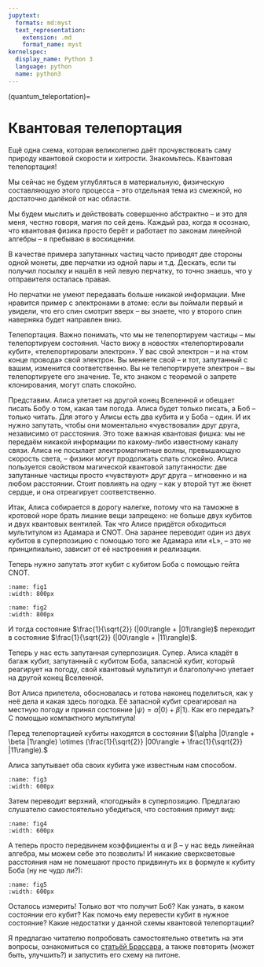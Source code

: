 ```yaml
---
jupytext:
  formats: md:myst
  text_representation:
    extension: .md
    format_name: myst
kernelspec:
  display_name: Python 3
  language: python
  name: python3
---
```


(quantum_teleportation)=

# Квантовая телепортация

Ещё одна схема, которая великолепно даёт прочувствовать саму природу квантовой скорости и хитрости. Знакомьтесь. Квантовая телепортация!

Мы сейчас не будем углубляться в материальную, физическую составляющую этого процесса – это отдельная тема из смежной, но достаточно далёкой от нас области.

Мы будем мыслить и действовать совершенно абстрактно – и это для меня, честно говоря, магия по сей день. Каждый раз, когда я осознаю, что квантовая физика просто берёт и работает по законам линейной алгебры – я пребываю в восхищении.

В качестве примера запутанных частиц часто приводят две стороны одной монеты, две перчатки из одной пары и т.д. Дескать, если ты получил посылку и нашёл в ней левую перчатку, то точно знаешь, что у отправителя осталась правая.

Но перчатки не умеют передавать больше никакой информации. Мне нравится пример с электронами в атоме: если вы поймали первый и увидели, что его спин смотрит вверх – вы знаете, что у второго спин наверняка будет направлен вниз.

Телепортация. Важно понимать, что мы не телепортируем частицы – мы телепортируем состояния. Часто вижу в новостях «телепортировали кубит», «телепортировали электрон». У вас свой электрон – и на «том конце провода» свой электрон. Вы меняете свой – и тот, запутанный с вашим, изменится соответственно. Вы не телепортируете электрон – вы телепортируете его значение. Те, кто знаком с теоремой о запрете клонирования, могут спать спокойно.

Представим. Алиса улетает на другой конец Вселенной и обещает писать Бобу о том, какая там погода. Алиса будет только писать, а Боб – только читать. Для этого у Алисы есть два кубита и у Боба – один. И их нужно запутать, чтобы они моментально «чувствовали» друг друга, независимо от расстояния. Это тоже важная квантовая фишка: мы не передаём никакой информации по какому-либо известному каналу связи. Алиса не посылает электромагнитные волны, превышающую скорость света, – физики могут продолжать спать спокойно. Алиса пользуется свойством магической квантовой запутанности: две запутанные частицы просто «чувствуют» друг друга – мгновенно и на любом расстоянии. Стоит повлиять на одну – как у второй тут же ёкнет сердце, и она отреагирует соответственно.

Итак, Алиса собирается в дорогу налегке, потому что на таможне в кротовой норе брать лишние вещи запрещено: не больше двух кубитов и двух квантовых вентилей. Так что Алисе придётся обходиться мультитулом из Адамара и CNOT. Она заранее переводит один из двух кубитов в суперпозицию с помощью того же Адамара или «L», – это не принципиально, зависит от её настроения и реализации.

Теперь нужно запутать этот кубит с кубитом Боба с помощью гейта CNOT.

```{figure} /_static/qcblock/quantum_teleportation/fig1.png
:name: fig1
:width: 800px
```

```{figure} /_static/qcblock/quantum_teleportation/fig2.png
:name: fig2
:width: 800px
```


И тогда состояние $\frac{1}{\sqrt{2}} (|00\rangle + |01\rangle)$ переходит в состояние $\frac{1}{\sqrt{2}} (|00\rangle + |11\rangle)$.


Теперь у нас есть запутанная суперпозиция. Супер. Алиса кладёт в багаж кубит, запутанный с кубитом Боба, запасной кубит, который реагирует на погоду, свой квантовый мультитул и благополучно улетает на другой конец Вселенной.

Вот Алиса прилетела, обосновалась и готова наконец поделиться, как у неё дела и какая здесь погодка.  Её запасной кубит среагировал на местную погоду и принял состояние $|\psi \rangle = \alpha |0\rangle + \beta |1\rangle$. Как его передать? С помощью компактного мультитула!

Перед телепортацией кубиты находятся в состоянии $(\alpha |0\rangle + \beta |1\rangle) \otimes (\frac{1}{\sqrt{2}} |00\rangle + \frac{1}{\sqrt{2}}  |11\rangle).$

Алиса запутывает оба своих кубита уже известным нам способом.

```{figure} /_static/qcblock/quantum_teleportation/fig3.png
:name: fig3
:width: 600px
```

Затем переводит верхний, «погодный» в суперпозицию. Предлагаю слушателю самостоятельно убедиться, что состояния примут вид:

```{figure} /_static/qcblock/quantum_teleportation/fig4.png
:name: fig4
:width: 600px
```

А теперь просто передвинем коэффициенты α и β – у нас ведь линейная алгебра, мы можем себе это позволить! И никакие сверхсветовые расстояния нам не помешают просто придвинуть их в формуле к кубиту Боба (ну не чудо ли?):

```{figure} /_static/qcblock/quantum_teleportation/fig5.png
:name: fig5
:width: 600px
```

Осталось измерить! Только вот что получит Боб? Как узнать, в каком состоянии его кубит?  Как помочь ему перевести кубит в нужное состояние? Какие недостатки у данной схемы квантовой телепортации?

Я предлагаю читателю попробовать самостоятельно ответить на эти вопросы, ознакомиться со [статьёй Брассара](https://arxiv.org/abs/quant-ph/9605035v1), а также повторить (может быть, улучшить?) и запустить его схему на питоне.
